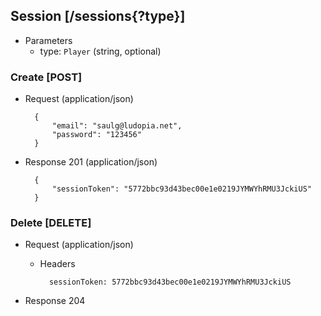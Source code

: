 ## Session [/sessions{?type}]

+ Parameters
    + type: `Player` (string, optional)

### Create [POST]

+ Request (application/json)

        {
            "email": "saulg@ludopia.net",
            "password": "123456"
        }

+ Response 201 (application/json)

        {
            "sessionToken": "5772bbc93d43bec00e1e0219JYMWYhRMU3JckiUS"
        }

### Delete [DELETE]

+ Request (application/json)

    + Headers

            sessionToken: 5772bbc93d43bec00e1e0219JYMWYhRMU3JckiUS

+ Response 204
